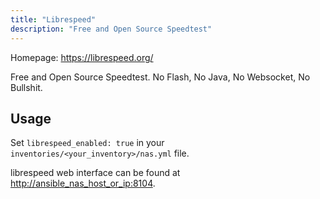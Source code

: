 ```yaml
---
title: "Librespeed"
description: "Free and Open Source Speedtest"
---
```


Homepage: <https://librespeed.org/>

Free and Open Source Speedtest. No Flash, No Java, No Websocket, No Bullshit.

## Usage

Set `librespeed_enabled: true` in your `inventories/<your_inventory>/nas.yml` file.

librespeed web interface can be found at <http://ansible_nas_host_or_ip:8104>.
